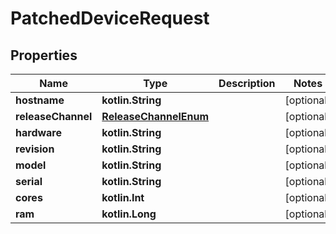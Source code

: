 
# PatchedDeviceRequest

## Properties
Name | Type | Description | Notes
------------ | ------------- | ------------- | -------------
**hostname** | **kotlin.String** |  |  [optional]
**releaseChannel** | [**ReleaseChannelEnum**](ReleaseChannelEnum.md) |  |  [optional]
**hardware** | **kotlin.String** |  |  [optional]
**revision** | **kotlin.String** |  |  [optional]
**model** | **kotlin.String** |  |  [optional]
**serial** | **kotlin.String** |  |  [optional]
**cores** | **kotlin.Int** |  |  [optional]
**ram** | **kotlin.Long** |  |  [optional]




